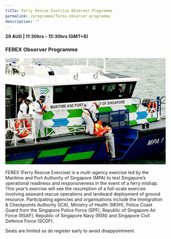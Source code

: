 ```yaml
---
title: Ferry Rescue Exercise Observer Programme
permalink: /programme/ferex-observer-programme
description: ""
---
```

<div>
  <b>29 AUG | 11:30hrs – 15:30hrs (GMT+8)</b>
  <h3>FEREX Observer Programme</h3>
</div>
<img src="/images/FEREX2.jpg"  class="img-fluid">
<p>FEREX (Ferry Rescue Exercise) is a multi-agency exercise led by the Maritime and Port Authority of Singapore (MPA) to test Singapore’s operational readiness and responsiveness in the event of a ferry mishap. This year’s exercise will see the resumption of a full-scale exercise involving seaward rescue operations and landward deployment of ground resource. Participating agencies and organisations include the Immigration & Checkpoints Authority (ICA), Ministry of Health (MOH), Police Coast Guard from the Singapore Police Force (SPF), Republic of Singapore Air Force (RSAF), Republic of Singapore Navy (RSN) and Singapore Civil Defence Force (SCDF).</p>
<p>Seats are limited so do register early to avoid disappointment.</p>
<style type="text/css"> 
    .is-left{
      text-align: left;
    }
    .content h4{
      font-weight: 500; 
      color: #337B9A !important;
      margin-top: 1rem;
    }
    .bg-light {
      background-color: #fff !important;
      box-shadow: 5px 5px 5px 5px rgb(215 215 215), -5px 0 6px -4px rgb(215 215 215);
    }
    .p-4 {
      padding: 1.5rem!important;
    }
  .content a {text-decoration:none;}
	.content h3 { margin-top: 1rem;}
</style>